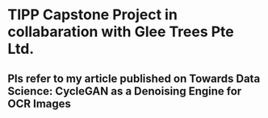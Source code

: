 # TIPP Capstone Project in collabaration with Glee Trees Pte Ltd. 

## Pls refer to my article published on Towards Data Science: CycleGAN as a Denoising Engine for OCR Images
